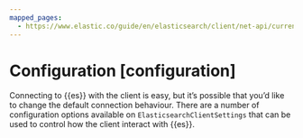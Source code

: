 ```yaml
---
mapped_pages:
  - https://www.elastic.co/guide/en/elasticsearch/client/net-api/current/configuration.html
---
```


# Configuration [configuration]

Connecting to {{es}} with the client is easy, but it’s possible that you’d like to change the default connection behaviour. There are a number of configuration options available on `ElasticsearchClientSettings` that can be used to control how the client interact with {{es}}.
